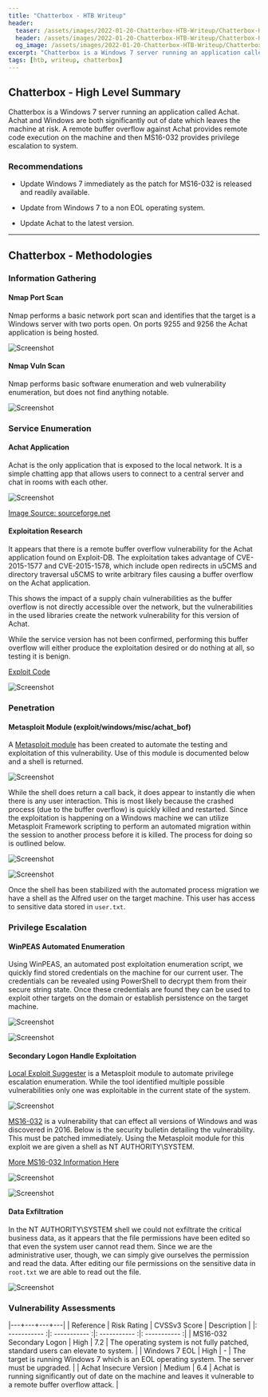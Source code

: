 ```yaml
---
title: "Chatterbox - HTB Writeup"
header: 
  teaser: /assets/images/2022-01-20-Chatterbox-HTB-Writeup/Chatterbox-HTB-Image.png
  header: /assets/images/2022-01-20-Chatterbox-HTB-Writeup/Chatterbox-HTB-Image.png
  og_image: /assets/images/2022-01-20-Chatterbox-HTB-Writeup/Chatterbox-HTB-Image.png
excerpt: "Chatterbox is a Windows 7 server running an application called Achat. Achat and Windows are both significantly out of date which leaves the machine at risk. A remote buffer overflow against Achat provides remote code execution on the machine and then MS16-032 provides privilege escalation to system."
tags: [htb, writeup, chatterbox]
---
```

## Chatterbox - High Level Summary

Chatterbox is a Windows 7 server running an application called Achat. Achat and Windows are both significantly out of date which leaves the machine at risk. A remote buffer overflow against Achat provides remote code execution on the machine and then MS16-032 provides privilege escalation to system.

### Recommendations

- Update Windows 7 immediately as the patch for MS16-032 is released and readily available.

- Update from Windows 7 to a non EOL operating system.

- Update Achat to the latest version.

---

## Chatterbox - Methodologies

### Information Gathering

#### Nmap Port Scan

Nmap performs a basic network port scan and identifies that the target is a Windows server with two ports open. On ports 9255 and 9256 the Achat application is being hosted.

![Screenshot](/assets/images/2022-01-20-Chatterbox-HTB-Writeup/Screenshot_20220123_213238.png)

#### Nmap Vuln Scan

Nmap performs basic software enumeration and web vulnerability enumeration, but does not find anything notable.

![Screenshot](/assets/images/2022-01-20-Chatterbox-HTB-Writeup/Screenshot_20220123_213303.png)

### Service Enumeration

#### Achat Application

Achat is the only application that is exposed to the local network. It is a simple chatting app that allows users to connect to a central server and chat in rooms with each other.

![Screenshot](/assets/images/2022-01-20-Chatterbox-HTB-Writeup/20220123213930.png)

[Image Source: sourceforge.net](https://sourceforge.net/projects/achat/)

#### Exploitation Research

It appears that there is a remote buffer overflow vulnerability for the Achat application found on Exploit-DB. The exploitation takes advantage of CVE-2015-1577 and CVE-2015-1578, which include open redirects in u5CMS and directory traversal u5CMS to write arbitrary files causing a buffer overflow on the Achat application.

This shows the impact of a supply chain vulnerabilities as the buffer overflow is not directly accessible over the network, but the vulnerabilities in the used libraries create the network vulnerability for this version of Achat.

While the service version has not been confirmed, performing this buffer overflow will either produce the exploitation desired or do nothing at all, so testing it is benign.

[Exploit Code](https://www.exploit-db.com/exploits/36025)

![Screenshot](/assets/images/2022-01-20-Chatterbox-HTB-Writeup/Screenshot_20220121_000826.png)

### Penetration

#### Metasploit Module (exploit/windows/misc/achat_bof)

A [Metasploit module](https://www.rapid7.com/db/modules/exploit/windows/misc/achat_bof/) has been created to automate the testing and exploitation of this vulnerability. Use of this module is documented below and a shell is returned.

![Screenshot](/assets/images/2022-01-20-Chatterbox-HTB-Writeup/Screenshot_20220121_001303.png)

While the shell does return a call back, it does appear to instantly die when there is any user interaction. This is most likely because the crashed process (due to the buffer overflow) is quickly killed and restarted. Since the exploitation is happening on a Windows machine we can utilize Metasploit Framework scripting to perform an automated migration within the session to another process before it is killed. The process for doing so is outlined below.

![Screenshot](/assets/images/2022-01-20-Chatterbox-HTB-Writeup/Screenshot_20220121_001848.png)

![Screenshot](/assets/images/2022-01-20-Chatterbox-HTB-Writeup/Screenshot_20220121_002213.png)

Once the shell has been stabilized with the automated process migration we have a shell as the Alfred user on the target machine. This user has access to sensitive data stored in `user.txt`.

### Privilege Escalation

#### WinPEAS Automated Enumeration

Using WinPEAS, an automated post exploitation enumeration script, we quickly find stored credentials on the machine for our current user. The credentials can be revealed using PowerShell to decrypt them from their secure string state. Once these credentials are found they can be used to exploit other targets on the domain or establish persistence on the target machine.

![Screenshot](/assets/images/2022-01-20-Chatterbox-HTB-Writeup/Screenshot_20220121_002420.png)

![Screenshot](/assets/images/2022-01-20-Chatterbox-HTB-Writeup/Screenshot_20220121_002756.png)

#### Secondary Logon Handle Exploitation

[Local Exploit Suggester](https://www.rapid7.com/db/modules/post/multi/recon/local_exploit_suggester/) is a Metasploit module to automate privilege escalation enumeration. While the tool identified multiple possible vulnerabilities only one was exploitable in the current state of the system.

![Screenshot](/assets/images/2022-01-20-Chatterbox-HTB-Writeup/Screenshot_20220123_220053.png)

[MS16-032](https://docs.microsoft.com/en-us/security-updates/SecurityBulletins/2016/ms16-032) is a vulnerability that can effect all versions of Windows and was discovered in 2016. Below is the security bulletin detailing the vulnerability. This must be patched immediately. Using the Metasploit module for this exploit we are given a shell as NT AUTHORITY\SYSTEM.

[More MS16-032 Information Here](https://support.microsoft.com/en-us/topic/ms16-032-description-of-the-security-update-for-the-windows-secondary-logon-service-march-8-2016-72fb6be7-a7c7-1600-a875-4fce0cad8eed)

![Screenshot](/assets/images/2022-01-20-Chatterbox-HTB-Writeup/Screenshot_20220121_004343.png)

![Screenshot](/assets/images/2022-01-20-Chatterbox-HTB-Writeup/Screenshot_20220121_004408.png)

#### Data Exfiltration

In the NT AUTHORITY\SYSTEM shell we could not exfiltrate the critical business data, as it appears that the file permissions have been edited so that even the system user cannot read them. Since we are the administrative user, though, we can simply give ourselves the permission and read the data. After editing our file permissions on the sensitive data in `root.txt` we are able to read out the file.

![Screenshot](/assets/images/2022-01-20-Chatterbox-HTB-Writeup/Screenshot_20220121_004900.png)

### Vulnerability Assessments

|---+---+---+---|
| Reference | Risk Rating | CVSSv3 Score | Description |
|: ----------- :|: ----------- :|: ----------- :|: ----------- :|
| MS16-032 Secondary Logon | High | 7.2 | The operating system is not fully patched, standard users can elevate to system. |
| Windows 7 EOL | High | - | The target is running Windows 7 which is an EOL operating system. The server must be upgraded. |
| Achat Insecure Version | Medium | 6.4 | Achat is running significantly out of date on the machine and leaves it vulnerable to a remote buffer overflow attack. |
